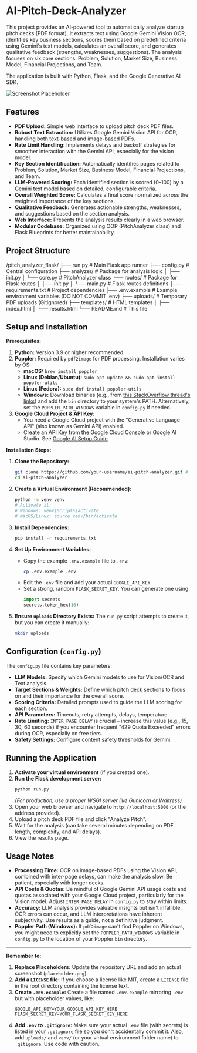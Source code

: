 # AI-Pitch-Deck-Analyzer

This project provides an AI-powered tool to automatically analyze startup pitch decks (PDF format). It extracts text using Google Gemini Vision OCR, identifies key business sections, scores them based on predefined criteria using Gemini's text models, calculates an overall score, and generates qualitative feedback (strengths, weaknesses, suggestions). The analysis focuses on six core sections: Problem, Solution, Market Size, Business Model, Financial Projections, and Team.

The application is built with Python, Flask, and the Google Generative AI SDK.

![Screenshot Placeholder](placeholder.png) <!-- Replace placeholder.png with an actual screenshot -->

## Features

*   **PDF Upload:** Simple web interface to upload pitch deck PDF files.
*   **Robust Text Extraction:** Utilizes Google Gemini Vision API for OCR, handling both text-based and image-based PDFs.
*   **Rate Limit Handling:** Implements delays and backoff strategies for smoother interaction with the Gemini API, especially for the vision model.
*   **Key Section Identification:** Automatically identifies pages related to Problem, Solution, Market Size, Business Model, Financial Projections, and Team.
*   **LLM-Powered Scoring:** Each identified section is scored (0-100) by a Gemini text model based on detailed, configurable criteria.
*   **Overall Weighted Score:** Calculates a final score normalized across the weighted importance of the key sections.
*   **Qualitative Feedback:** Generates actionable strengths, weaknesses, and suggestions based on the section analysis.
*   **Web Interface:** Presents the analysis results clearly in a web browser.
*   **Modular Codebase:** Organized using OOP (PitchAnalyzer class) and Flask Blueprints for better maintainability.

## Project Structure

/pitch_analyzer_flask/
├── run.py # Main Flask app runner
├── config.py # Central configuration
├── analyzer/ # Package for analysis logic
│ ├── init.py
│ └── core.py # PitchAnalyzer class
├── routes/ # Package for Flask routes
│ ├── init.py
│ └── main.py # Flask routes definitions
├── requirements.txt # Project dependencies
├── .env.example # Example environment variables (DO NOT COMMIT .env)
├── uploads/ # Temporary PDF uploads (Gitignored)
├── templates/ # HTML templates
│ ├── index.html
│ └── results.html
└── README.md # This file

## Setup and Installation

**Prerequisites:**

1.  **Python:** Version 3.9 or higher recommended.
2.  **Poppler:** Required by `pdf2image` for PDF processing. Installation varies by OS:
    *   **macOS:** `brew install poppler`
    *   **Linux (Debian/Ubuntu):** `sudo apt update && sudo apt install poppler-utils`
    *   **Linux (Fedora):** `sudo dnf install poppler-utils`
    *   **Windows:** Download binaries (e.g., from [this StackOverflow thread's links](https://stackoverflow.com/questions/18381713/how-to-install-poppler-on-windows)) and add the `bin` directory to your system's PATH. Alternatively, set the `POPPLER_PATH_WINDOWS` variable in `config.py` if needed.
3.  **Google Cloud Project & API Key:**
    *   You need a Google Cloud project with the "Generative Language API" (also known as Gemini API) enabled.
    *   Create an API Key from the Google Cloud Console or Google AI Studio. See [Google AI Setup Guide](https://ai.google.dev/gemini-api/docs/setup).

**Installation Steps:**

1.  **Clone the Repository:**
    ```bash
    git clone https://github.com/your-username/ai-pitch-analyzer.git # Replace with your repo URL
    cd ai-pitch-analyzer
    ```

2.  **Create a Virtual Environment (Recommended):**
    ```bash
    python -m venv venv
    # Activate it:
    # Windows: venv\Scripts\activate
    # macOS/Linux: source venv/bin/activate
    ```

3.  **Install Dependencies:**
    ```bash
    pip install -r requirements.txt
    ```

4.  **Set Up Environment Variables:**
    *   Copy the example `.env.example` file to `.env`:
        ```bash
        cp .env.example .env
        ```
    *   Edit the `.env` file and add your actual `GOOGLE_API_KEY`.
    *   Set a strong, random `FLASK_SECRET_KEY`. You can generate one using:
        ```python
        import secrets
        secrets.token_hex(16)
        ```

5.  **Ensure `uploads` Directory Exists:**
    The `run.py` script attempts to create it, but you can create it manually:
    ```bash
    mkdir uploads
    ```

## Configuration (`config.py`)

The `config.py` file contains key parameters:

*   **LLM Models:** Specify which Gemini models to use for Vision/OCR and Text analysis.
*   **Target Sections & Weights:** Define which pitch deck sections to focus on and their importance for the overall score.
*   **Scoring Criteria:** Detailed prompts used to guide the LLM scoring for each section.
*   **API Parameters:** Timeouts, retry attempts, delays, temperature.
*   **Rate Limiting:** `INTER_PAGE_DELAY` is crucial – increase this value (e.g., 15, 30, 60 seconds) if you encounter frequent "429 Quota Exceeded" errors during OCR, especially on free tiers.
*   **Safety Settings:** Configure content safety thresholds for Gemini.

## Running the Application

1.  **Activate your virtual environment** (if you created one).
2.  **Run the Flask development server:**
    ```bash
    python run.py
    ```
    *(For production, use a proper WSGI server like Gunicorn or Waitress)*
3.  Open your web browser and navigate to `http://localhost:5000` (or the address provided).
4.  Upload a pitch deck PDF file and click "Analyze Pitch".
5.  Wait for the analysis (can take several minutes depending on PDF length, complexity, and API delays).
6.  View the results page.

## Usage Notes

*   **Processing Time:** OCR on image-based PDFs using the Vision API, combined with inter-page delays, can make the analysis slow. Be patient, especially with longer decks.
*   **API Costs & Quotas:** Be mindful of Google Gemini API usage costs and quotas associated with your Google Cloud project, particularly for the Vision model. Adjust `INTER_PAGE_DELAY` in `config.py` to stay within limits.
*   **Accuracy:** LLM analysis provides valuable insights but isn't infallible. OCR errors can occur, and LLM interpretations have inherent subjectivity. Use results as a guide, not a definitive judgment.
*   **Poppler Path (Windows):** If `pdf2image` can't find Poppler on Windows, you might need to explicitly set the `POPPLER_PATH_WINDOWS` variable in `config.py` to the location of your Poppler `bin` directory.


---

**Remember to:**

1.  **Replace Placeholders:** Update the repository URL and add an actual screenshot (`placeholder.png`).
2.  **Add a `LICENSE` file:** If you choose a license like MIT, create a `LICENSE` file in the root directory containing the license text.
3.  **Create `.env.example`:** Create a file named `.env.example` mirroring `.env` but with placeholder values, like:
    ```
    GOOGLE_API_KEY=YOUR_GOOGLE_API_KEY_HERE
    FLASK_SECRET_KEY=YOUR_FLASK_SECRET_KEY_HERE
    ```
4.  **Add `.env` to `.gitignore`:** Make sure your actual `.env` file (with secrets) is listed in your `.gitignore` file so you don't accidentally commit it. Also, add `uploads/` and `venv/` (or your virtual environment folder name) to `.gitignore`.
Use code with caution.
